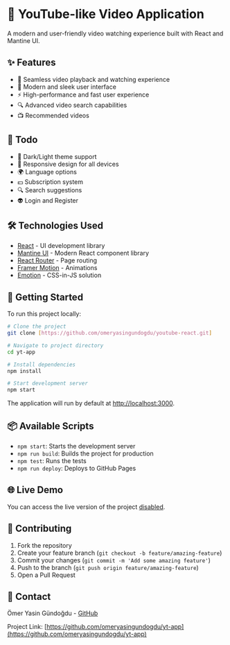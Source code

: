 # 🎥 YouTube-like Video Application

A modern and user-friendly video watching experience built with React and Mantine UI.

## ✨ Features

- 🎥 Seamless video playback and watching experience
- 🎨 Modern and sleek user interface
- ⚡ High-performance and fast user experience
- 🔍 Advanced video search capabilities
- 📺 Recommended videos

## 🎯 Todo

- 🌙 Dark/Light theme support
- 📱 Responsive design for all devices
- 🌍 Language options
- 💵 Subscription system
- 🔍 Search suggestions
- 👽 Login and Register

## 🛠️ Technologies Used

- [React](https://reactjs.org/) - UI development library
- [Mantine UI](https://mantine.dev/) - Modern React component library
- [React Router](https://reactrouter.com/) - Page routing
- [Framer Motion](https://www.framer.com/motion/) - Animations
- [Emotion](https://emotion.sh/) - CSS-in-JS solution

## 🚀 Getting Started

To run this project locally:

```bash
# Clone the project
git clone [https://github.com/omeryasingundogdu/youtube-react.git]

# Navigate to project directory
cd yt-app

# Install dependencies
npm install

# Start development server
npm start
```

The application will run by default at [http://localhost:3000](http://localhost:3000).

## 📦 Available Scripts

- `npm start`: Starts the development server
- `npm run build`: Builds the project for production
- `npm test`: Runs the tests
- `npm run deploy`: Deploys to GitHub Pages

## 🌐 Live Demo

You can access the live version of the project [disabled](...).

## 👥 Contributing

1. Fork the repository
2. Create your feature branch (`git checkout -b feature/amazing-feature`)
3. Commit your changes (`git commit -m 'Add some amazing feature'`)
4. Push to the branch (`git push origin feature/amazing-feature`)
5. Open a Pull Request

## 📧 Contact

Ömer Yasin Gündoğdu - [GitHub](https://github.com/omeryasingundogdu)

Project Link: [https://github.com/omeryasingundogdu/yt-app](https://github.com/omeryasingundogdu/yt-app)
